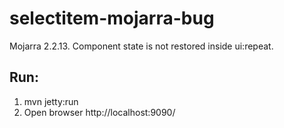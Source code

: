 # selectitem-mojarra-bug
Mojarra 2.2.13. Component state is not restored inside ui:repeat.

## Run:
1. mvn jetty:run
2. Open browser http://localhost:9090/
